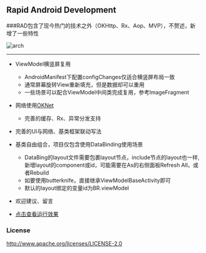 ## Rapid Android Development

###RAD包含了现今热门的技术之外（OKHttp、Rx、Aop、MVP），不赘述，新增了一些特性

![arch](http://i.imgur.com/9zyUglL.png)


----------
	
- ViewModel横竖屏复用
	- AndroidManifest下配置configChanges仅适合横竖屏布局一致
	- 通常屏幕旋转View重新填充，但是数据却可以重用
	- 一些场景可以配合ViewModel中间类完成复用，参考ImageFragment


- 网络使用[OKNet](https://github.com/vihuela/OKNet "OKNet")
	- 完善的缓存、Rx、异常分发支持
- 完善的UI与网络、基类框架联动写法
- 基类自由组合，项目仅包含使用DataBinding使用场景
	- DataBing的layout文件需要包裹layout节点，include节点的layout也一样,新增layout的component或id，可能需要在As的右侧面板Refresh All，或者Rebuild
	- 如要使用butterknife，直接继承ViewModelBaseActivity即可
	- 默认的layout绑定的变量id为BR.viewModel

- 欢迎建议、留言
- [点击查看运行效果](http://v.youku.com/v_show/id_XMjY5OTY5MjM2OA==?spm=a2h3j.8428770.3416059.1)

### License
 
      
http://www.apache.org/licenses/LICENSE-2.0 





